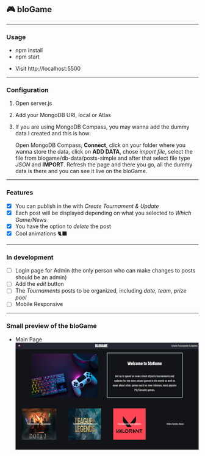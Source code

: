 ## :video_game: bloGame

---

### Usage

- npm install
- npm start

* Visit http://localhost:5500

---

### Configuration

1. Open server.js
2. Add your MongoDB URI, local or Atlas
3. If you are using MongoDB Compass, you may wanna add the dummy data I created and this is how:

   Open MongoDB Compass, **Connect**, click on your folder where you wanna store the data, click on **ADD DATA**, chose _import file_, select the file from blogame/db-data/posts-simple and after that select file type _JSON_ and **IMPORT**. Refresh the page and there you go, all the dummy data is there and you can see it live on the bloGame.

---

### Features

- [x] You can publish in the with _Create Tournament & Update_
- [x] Each post will be displayed depending on what you selected to _Which Game/News_
- [x] You have the option to _delete_ the post
- [x] Cool animations :black_cat:

---

### In development

- [ ] Login page for Admin (the only person who can make changes to posts should be an admin)
- [ ] Add the _edit_ button
- [ ] The _Tournaments_ posts to be organized, including _date_, _team_, _prize pool_
- [ ] Mobile Responsive

---

### Small preview of the bloGame

- Main Page
  ![Alt text](/public/img/main.page.png?raw=true "Main page")
